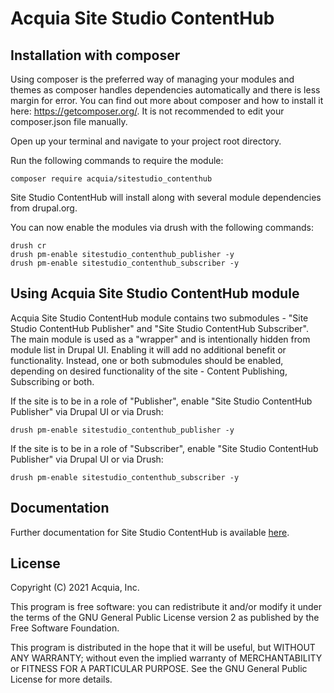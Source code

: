 # Acquia Site Studio ContentHub

## Installation with composer

Using composer is the preferred way of managing your modules and themes as composer handles dependencies automatically and there is less margin for error. You can find out more about composer and how to install it here: https://getcomposer.org/. It is not recommended to edit your composer.json file manually.

Open up your terminal and navigate to your project root directory.

Run the following commands to require the module:

```
composer require acquia/sitestudio_contenthub
```

Site Studio ContentHub will install along with several module dependencies from drupal.org.

You can now enable the modules via drush with the following commands:

```
drush cr
drush pm-enable sitestudio_contenthub_publisher -y
drush pm-enable sitestudio_contenthub_subscriber -y
```

## Using Acquia Site Studio ContentHub module

Acquia Site Studio ContentHub module contains two submodules - "Site Studio ContentHub Publisher" and "Site Studio ContentHub Subscriber".
The main module is used as a "wrapper" and is intentionally hidden from module list in Drupal UI. Enabling it will add no additional benefit or functionality.
Instead, one or both submodules should be enabled, depending on desired functionality of the site - Content Publishing, Subscribing or both.

If the site is to be in a role of "Publisher", enable "Site Studio ContentHub Publisher" via Drupal UI or via Drush:
```
drush pm-enable sitestudio_contenthub_publisher -y
```
If the site is to be in a role of "Subscriber", enable "Site Studio ContentHub Publisher" via Drupal UI or via Drush:
```
drush pm-enable sitestudio_contenthub_subscriber -y
```

## Documentation
Further documentation for Site Studio ContentHub is available [here](https://sitestudiodocs.acquia.com/6.7/user-guide/using-acquia-cohesion-acquia-content-hub).
## License

Copyright (C) 2021 Acquia, Inc.

This program is free software: you can redistribute it and/or modify it under the terms of the GNU General Public License version 2 as published by the Free Software Foundation.

This program is distributed in the hope that it will be useful, but WITHOUT ANY WARRANTY; without even the implied warranty of MERCHANTABILITY or FITNESS FOR A PARTICULAR PURPOSE.  See the GNU General Public License for more details.

